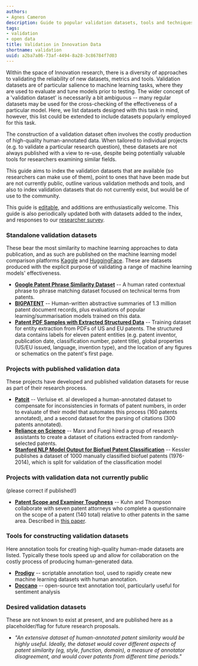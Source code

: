```yaml
---
authors:
- Agnes Cameron
description: Guide to popular validation datasets, tools and techniques for innovation research.
tags:
- validation
- open data
title: Validation in Innovation Data
shortname: validation
uuid: a2ba7a86-73af-4494-8a28-3c86784f7d03
---
```


Within the space of Innovation research, there is a diversity of approaches to validating the reliability of new datasets, metrics and tools. Validation datasets are of particular salience to machine learning tasks, where they are used to evaluate and tune models prior to testing. The wider concept of a 'validation dataset' is necessarily a bit ambiguous -- many regular datasets may be used for the cross-checking of the effectiveness of a particular model. Here, we list datasets designed with this task in mind, however, this list could be extended to include datasets popularly employed for this task.

The construction of a validation dataset often involves the costly production of high-quality human-annotated data. When tailored to individual projects (e.g. to validate a particular research question), these datasets are not always published with a view to re-use, despite being potentially valuable tools for researchers examining similar fields. 

This guide aims to index the validation datasets that are available (so researchers can make use of them), point to ones that have been made but are not currently public, outline various validation methods and tools, and also to index validation datasets that do not currently exist, but would be of use to the community.

This guide is [editable](https://github.com/Innovation-Information-Initiative/Open-Innovation-Dataset-Index/blob/main/collections/validation.md), and additions are enthusiastically welcome. This guide is also periodically updated both with datasets added to the index, and responses to our [researcher survey](https://docs.google.com/forms/d/1FojKdh00M0JTVPAO5pocF3d3agItxttZ2MQzrV160I4/edit?pli=1#responses).

### Standalone validation datasets

These bear the most similarity to machine learning approaches to data publication, and as such are published on the machine learning model comparison platforms [Kaggle](https://www.kaggle.com/) and [HuggingFace](https://huggingface.co/). These are datasets produced with the explicit purpose of validating a range of machine learning models' effectiveness.

* **[Google Patent Phrase Similarity Dataset](https://iiindex.org/datasets/phrase_similarity.html)** -- A human rated contextual phrase to phrase matching dataset focused on technical terms from patents.
* **[BIGPATENT](https://iiindex.org/datasets/bigpatent.html)** -- Human-written abstractive summaries of 1.3 million patent document records, plus evaluations of popular learning/summarisation models trained on this data.
* **[Patent PDF Samples with Extracted Structured Data](https://iiindex.org/datasets/patent_pdf_samples.html)** -- Training dataset for entity extraction from PDFs of US and EU patents. The structured data contains labels for eleven patent entities (e.g. patent inventor, publication date, classification number, patent title), global properties (US/EU issued, language, invention type), and the location of any figures or schematics on the patent's first page. 

### Projects with published validation data

These projects have developed and published validation datasets for reuse as part of their research process.

* **[Patcit](https://iiindex.org/datasets/patcit.html)** -- Verluise et. al developed a human-annotated dataset to compensate for inconsistencies in formats of patent numbers, in order to evaluate of their model that automates this process (160 patents annotated), and a second dataset for the parsing of citations (300 patents annotated).
* **[Reliance on Science](https://iiindex.org/datasets/rons.html)** -- Marx and Fuegi hired a group of research assistants to create a dataset of citations extracted from randomly-selected patents.
* **[Stanford NLP Model Output for Biofuel Patent Classification](https://iiindex.org/datasets/biofuel_classification.html)** -- Kessler publishes a dataset of 1000 manually classified biofuel patents (1976-2014), which is split for validation of the classification model


### Projects with validation data not currently public

(please correct if published!)

* **[Patent Scope and Examiner Toughness](https://iiindex.org/datasets/patent_scope_toughness.html)** -- Kuhn and Thompson collaborate with seven patent attorneys who complete a questionnaire on the scope of a patent (140 total) relative to other patents in the same area. Described in [this paper](https://ssrn.com/abstract=2977273).

### Tools for constructing validation datasets

Here annotation tools for creating high-quality human-made datasets are listed. Typically these tools speed up and allow for collaboration on the costly process of producing human-generated data.

* **[Prodigy](https://iiindex.org/tools/prodigy.html)** -- scriptable annotation tool, used to rapidly create new machine learning datasets with human annotation.
* **[Doccano](https://github.com/doccano/doccano)** -- open-source text annotation tool, particularly useful for sentiment analysis

### Desired validation datasets

These are not known to exist at present, and are published here as a placeholder/flag for future research proposals.

* _"An extensive dataset of human-annotated patent similarity would be highly useful. Ideally, the dataset would cover different aspects of patent similarity (eg, style, function, domain), a measure of annotator disagreement, and would cover patents from different time periods."_
